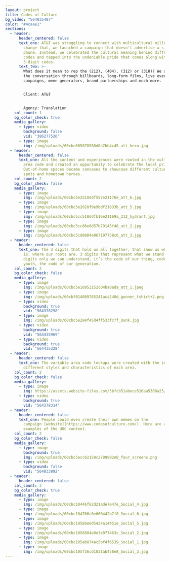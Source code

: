 ```yaml
---
layout: project
title: Codes of Culture
bg_video: "564035487"
color: "#4caae1"
sections:
  - header:
      header_centered: false
      text_one: AT&T was struggling to connect with multicultural millennials. And to
        change that, we launched a campaign that doesn't advertise a single
        phone. Instead, we celebrated the cultural meaning behind different area
        codes and tapped into the undeniable pride that comes along with the
        3-digit codes.
      text_two: >-
        What does it mean to rep the (212), (404), (312) or (310)? We started
        the conversation through billboards, long-form films, live events, radio
        campaigns, meme generators, brand partnerships and much more.


        Client: AT&T


        Agency: Translation
    col_count: 1
    bg_color_check: true
    media_gallery:
      - type: video
        background: false
        vid: "386277526"
      - type: image
        img: /img/uploads/60cbc605870588d0a7bb4c45_att_hero.jpg
  - header:
      header_centered: false
      text_one: All the content and experiences were rooted in the culture of each
        area code and created an opportunity to celebrate the local pride.
        Out-of-home spaces became canvases to showcase different cultures, local
        spots and hometown heroes.
    col_count: 2
    bg_color_check: false
    media_gallery:
      - type: image
        img: /img/uploads/60cbc5e2518ddf557e21176e_att_6.jpg
      - type: image
        img: /img/uploads/60cbc5e2028f9e9bdf21833b_att_5.jpg
      - type: image
        img: /img/uploads/60cbc5cc518ddfb16e21169a_212_hydrant.jpg
      - type: image
        img: /img/uploads/60cbc5cc86e6d57b79145f48_att_2.jpg
      - type: image
        img: /img/uploads/60cbc5cd8884e067107758c6_att_3.jpg
  - header:
      header_centered: false
      text_one: The 3 digits that hold us all together, that show us where our home
        is, where our roots are. 3 digits that represent what we stand for. 3
        digits only we can understand, it’s the code of our thing, code of our
        youth, the code of our generation.
    col_count: 2
    bg_color_check: false
    media_gallery:
      - type: image
        img: /img/uploads/60cbc5e18952152c04ba8ada_att_1.jpeg
      - type: image
        img: /img/uploads/60cbf014009785241aca240d_gunner_tshirt+2.png
      - type: video
        background: true
        vid: "564378298"
      - type: image
        img: /img/uploads/60cbc5e284f45d4ff533fc7f_Dunk.jpg
      - type: video
        background: true
        vid: "564435969"
      - type: video
        background: true
        vid: "564435328"
  - header:
      header_centered: false
      text_one: The variable area code lockups were created with the influence of
        different styles and characteristics of each area.
    col_count: 2
    bg_color_check: false
    media_gallery:
      - type: image
        img: https://assets.website-files.com/5bfcb51abece510aa5308a25/60cbf077cfa5155d40266f55_212%20typography.jpg
      - type: video
        background: true
        vid: "564378314"
  - header:
      header_centered: false
      text_one: People could even create their own memes on the
        campaign [website](https://www.codesofculture.com/). Here are a few
        examples of the UGC content.
    col_count: 2
    bg_color_check: false
    media_gallery:
      - type: image
        background: true
        img: /img/uploads/60cbc5ecc82158c2789892e8_four_screens.png
      - type: video
        background: false
        vid: "564033892"
  - header:
      header_centered: false
    col_count: 3
    bg_color_check: true
    media_gallery:
      - type: image
        img: /img/uploads/60cbc10446f62d21ade7e47e_Social_4.jpg
      - type: image
        img: /img/uploads/60cbc104766c0e660442b7f8_Social_6.jpg
      - type: image
        img: /img/uploads/60cbc10586e6d5424a14451e_Social_5.jpg
      - type: image
        img: /img/uploads/60cbc1058884e0e3e077463c_Social_2.jpg
      - type: image
        img: /img/uploads/60cbc105eb874ac5bf4f6539_Social_1.jpg
      - type: image
        img: /img/uploads/60cbc105f36cd1031ab458e8_Social_3.jpg
---
```

